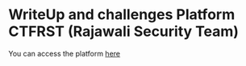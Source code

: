 # WriteUp and challenges Platform CTFRST (Rajawali Security Team)

<p> You can access the platform <a href="https://ctf.rajawalisecteam.id/"> here </a> </p>
